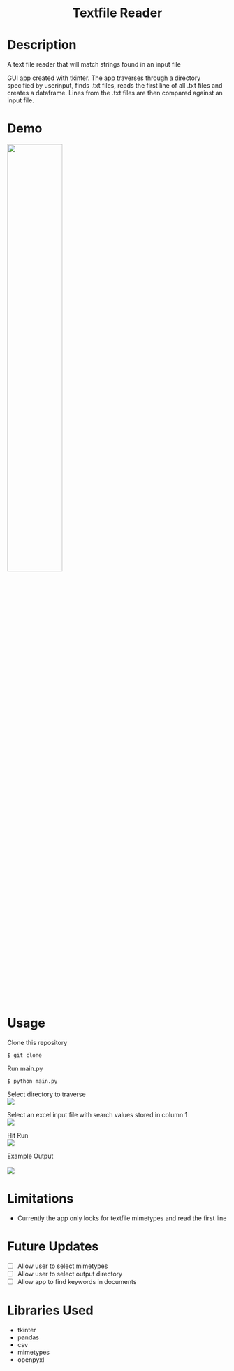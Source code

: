 # <h1 align=center> Textfile Reader </h1>
# Description
A text file reader that will match strings found in an input file

GUI app created with tkinter. The app traverses through a directory specified by userinput, finds .txt files, reads the first line of all .txt files and creates a dataframe.
Lines from the .txt files are then compared against an input file.

# Demo
<img src='https://media.giphy.com/media/8LhD9OvghLsxtbIFep/giphy.gif' width=50% height=auto >

# Usage
Clone this repository <br>
```
$ git clone
```
Run main.py <br>
```
$ python main.py
```
Select directory to traverse <br>
<img src='https://user-images.githubusercontent.com/73659708/123164679-43c6d900-d441-11eb-8f62-b74e72887167.png'> <br>

Select an excel input file with search values stored in column 1 <br>
<img src='https://user-images.githubusercontent.com/73659708/123164882-8092d000-d441-11eb-911c-73be3d6c9fd9.png'> <br>

Hit Run <br>
<img src='https://user-images.githubusercontent.com/73659708/123165472-470e9480-d442-11eb-8aed-e8e935007137.png'>

Example Output <br><br>
<img src='https://user-images.githubusercontent.com/73659708/123165326-175f8c80-d442-11eb-95e1-4e4f80bffff9.png'>

# Limitations
- Currently the app only looks for textfile mimetypes and read the first line

# Future Updates
- [ ] Allow user to select mimetypes
- [ ] Allow user to select output directory
- [ ] Allow app to find keywords in documents

# Libraries Used
- tkinter
- pandas
- csv
- mimetypes
- openpyxl
